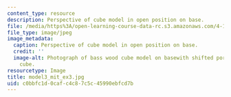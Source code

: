 ```yaml
---
content_type: resource
description: Perspective of cube model in open position on base.
file: /media/https%3A/open-learning-course-data-rc.s3.amazonaws.com/4-111-introduction-to-architecture-environmental-design-spring-2014/c0bbfc1d0cafc4c87c5c45990ebfcd7b_model3_mit_ex3.jpg
file_type: image/jpeg
image_metadata:
  caption: Perspective of cube model in open position on base.
  credit: ''
  image-alt: Photograph of bass wood cube model on basewith shifted portions of the
    cube.
resourcetype: Image
title: model3_mit_ex3.jpg
uid: c0bbfc1d-0caf-c4c8-7c5c-45990ebfcd7b
---
```

